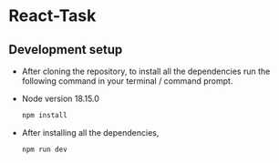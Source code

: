 # React-Task
## Development setup

- After cloning the repository, to install all the dependencies run the following command in your terminal / command prompt.

- Node version 18.15.0

  ```bash
  npm install
  ```

- After installing all the dependencies,
  ```bash
  npm run dev
